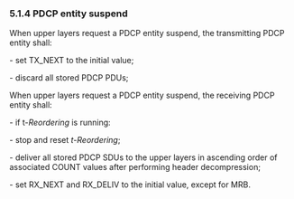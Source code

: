 ### 5.1.4 PDCP entity suspend

When upper layers request a PDCP entity suspend, the transmitting PDCP
entity shall:

\- set TX_NEXT to the initial value;

\- discard all stored PDCP PDUs;

When upper layers request a PDCP entity suspend, the receiving PDCP
entity shall:

\- if t-*Reordering* is running:

\- stop and reset *t-Reordering*;

\- deliver all stored PDCP SDUs to the upper layers in ascending order
of associated COUNT values after performing header decompression;

\- set RX_NEXT and RX_DELIV to the initial value, except for MRB.
